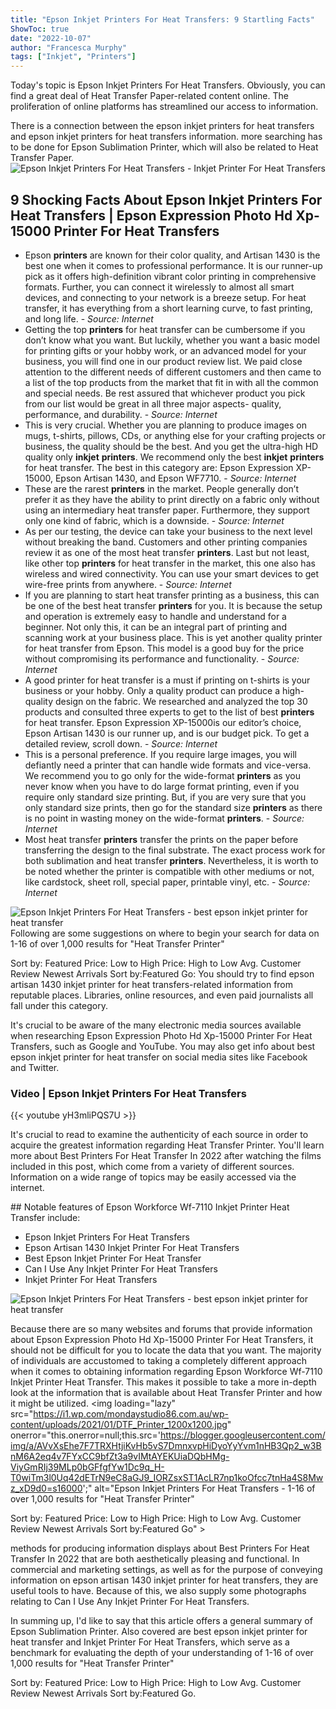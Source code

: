```yaml
---
title: "Epson Inkjet Printers For Heat Transfers: 9 Startling Facts"
ShowToc: true 
date: "2022-10-07"
author: "Francesca Murphy" 
tags: ["Inkjet", "Printers"]
---
```


Today's topic is Epson Inkjet Printers For Heat Transfers. Obviously, you can find a great deal of Heat Transfer Paper-related content online. The proliferation of online platforms has streamlined our access to information.

There is a connection between the epson inkjet printers for heat transfers and epson inkjet printers for heat transfers information. more searching has to be done for Epson Sublimation Printer, which will also be related to Heat Transfer Paper.
<img loading="lazy" src="https://wxalbum-10001658.image.myqcloud.com/wxalbum/193258/20190819214623/83d3b64c711f80bdeb1bb622c7193307.png" onerror="this.onerror=null;this.src='https://blogger.googleusercontent.com/img/a/AVvXsEhe7F7TRXHtjiKvHb5vS7DmnxvpHiDyoYyYvm1nHB3Qp2_w3BnM6A2eq4v7FYxCC9bfZt3a9vIMtAYEKUiaDQbHMg-ViyGmRIj39MLp0bGFfgfYw1Dc9q_H-T0wiTm3l0Uq42dETrN9eC8aGJ9_IORZsxST1AcLR7np1koOfcc7tnHa4S8Mwz_xD9d0=s16000';" alt="Epson Inkjet Printers For Heat Transfers - Inkjet Printer For Heat Transfers" >

## 9 Shocking Facts About Epson Inkjet Printers For Heat Transfers | Epson Expression Photo Hd Xp-15000 Printer For Heat Transfers
-   Epson **printers** are known for their color quality, and Artisan 1430 is the best one when it comes to professional performance. It is our runner-up pick as it offers high-definition vibrant color printing in comprehensive formats. Further, you can connect it wirelessly to almost all smart devices, and connecting to your network is a breeze setup. For heat transfer, it has everything from a short learning curve, to fast printing, and long life. - <cite>Source: Internet</cite>
-   Getting the top **printers** for heat transfer can be cumbersome if you don’t know what you want. But luckily, whether you want a basic model for printing gifts or your hobby work, or an advanced model for your business, you will find one in our product review list. We paid close attention to the different needs of different customers and then came to a list of the top products from the market that fit in with all the common and special needs. Be rest assured that whichever product you pick from our list would be great in all three major aspects- quality, performance, and durability. - <cite>Source: Internet</cite>
-   This is very crucial. Whether you are planning to produce images on mugs, t-shirts, pillows, CDs, or anything else for your crafting projects or business, the quality should be the best. And you get the ultra-high HD quality only **inkjet** **printers**. We recommend only the best **inkjet** **printers** for heat transfer. The best in this category are: Epson Expression XP-15000, Epson Artisan 1430, and Epson WF7710. - <cite>Source: Internet</cite>
-   These are the rarest **printers** in the market. People generally don’t prefer it as they have the ability to print directly on a fabric only without using an intermediary heat transfer paper. Furthermore, they support only one kind of fabric, which is a downside. - <cite>Source: Internet</cite>
-   As per our testing, the device can take your business to the next level without breaking the band. Customers and other printing companies review it as one of the most heat transfer **printers**. Last but not least, like other top **printers** for heat transfer in the market, this one also has wireless and wired connectivity. You can use your smart devices to get wire-free prints from anywhere. - <cite>Source: Internet</cite>
-   If you are planning to start heat transfer printing as a business, this can be one of the best heat transfer **printers** for you. It is because the setup and operation is extremely easy to handle and understand for a beginner. Not only this, it can be an integral part of printing and scanning work at your business place. This is yet another quality printer for heat transfer from Epson. This model is a good buy for the price without compromising its performance and functionality. - <cite>Source: Internet</cite>
-   A good printer for heat transfer is a must if printing on t-shirts is your business or your hobby. Only a quality product can produce a high-quality design on the fabric. We researched and analyzed the top 30 products and consulted three experts to get to the list of best **printers** for heat transfer. Epson Expression XP-15000is our editor’s choice, Epson Artisan 1430 is our runner up, and is our budget pick. To get a detailed review, scroll down. - <cite>Source: Internet</cite>
-   This is a personal preference. If you require large images, you will defiantly need a printer that can handle wide formats and vice-versa. We recommend you to go only for the wide-format **printers** as you never know when you have to do large format printing, even if you require only standard size printing. But, if you are very sure that you only standard size prints, then go for the standard size **printers** as there is no point in wasting money on the wide-format **printers**. - <cite>Source: Internet</cite>
-   Most heat transfer **printers** transfer the prints on the paper before transferring the design to the final substrate. The exact process work for both sublimation and heat transfer **printers**. Nevertheless, it is worth to be noted whether the printer is compatible with other mediums or not, like cardstock, sheet roll, special paper, printable vinyl, etc. - <cite>Source: Internet</cite>


<img loading="lazy" src="https://res.cloudinary.com/gjs/image/upload/t_lightbox,f_auto,q_auto/product/3851-epson-surecolor-sc-f7200-64-dye-sublimation-printer7.jpg" onerror="this.onerror=null;this.src='https://blogger.googleusercontent.com/img/a/AVvXsEhe7F7TRXHtjiKvHb5vS7DmnxvpHiDyoYyYvm1nHB3Qp2_w3BnM6A2eq4v7FYxCC9bfZt3a9vIMtAYEKUiaDQbHMg-ViyGmRIj39MLp0bGFfgfYw1Dc9q_H-T0wiTm3l0Uq42dETrN9eC8aGJ9_IORZsxST1AcLR7np1koOfcc7tnHa4S8Mwz_xD9d0=s16000';" alt="Epson Inkjet Printers For Heat Transfers - best epson inkjet printer for heat transfer" >
Following are some suggestions on where to begin your search for data on 1-16 of over 1,000 results for "Heat Transfer Printer"







Sort by:
Featured
Price: Low to High
Price: High to Low
Avg. Customer Review
Newest Arrivals
Sort by:Featured
Go:
You should try to find epson artisan 1430 inkjet printer for heat transfers-related information from reputable places. Libraries, online resources, and even paid journalists all fall under this category.

It's crucial to be aware of the many electronic media sources available when researching Epson Expression Photo Hd Xp-15000 Printer For Heat Transfers, such as Google and YouTube. You may also get info about best epson inkjet printer for heat transfer on social media sites like Facebook and Twitter.

### Video | Epson Inkjet Printers For Heat Transfers
{{< youtube yH3mliPQS7U >}} 


It's crucial to read to examine the authenticity of each source in order to acquire the greatest information regarding Heat Transfer Printer.
You'll learn more about Best Printers For Heat Transfer In 2022 after watching the films included in this post, which come from a variety of different sources. Information on a wide range of topics may be easily accessed via the internet.
<script async="async" data-cfasync="false" src="//normallydemandedalter.com/fe63df3c5408708b15d8dc3d9b206b31/invoke.js"></script>
<div id="container-fe63df3c5408708b15d8dc3d9b206b31"></div>
## Notable features of Epson Workforce Wf-7110 Inkjet Printer Heat Transfer include:

- Epson Inkjet Printers For Heat Transfers
- Epson Artisan 1430 Inkjet Printer For Heat Transfers
- Best Epson Inkjet Printer For Heat Transfer
- Can I Use Any Inkjet Printer For Heat Transfers
- Inkjet Printer For Heat Transfers

 <img loading="lazy" src="https://i.pinimg.com/736x/be/e9/89/bee9893163d2a541b67ad79a0d2447af.jpg" onerror="this.onerror=null;this.src='https://blogger.googleusercontent.com/img/a/AVvXsEhe7F7TRXHtjiKvHb5vS7DmnxvpHiDyoYyYvm1nHB3Qp2_w3BnM6A2eq4v7FYxCC9bfZt3a9vIMtAYEKUiaDQbHMg-ViyGmRIj39MLp0bGFfgfYw1Dc9q_H-T0wiTm3l0Uq42dETrN9eC8aGJ9_IORZsxST1AcLR7np1koOfcc7tnHa4S8Mwz_xD9d0=s16000';" alt="Epson Inkjet Printers For Heat Transfers - best epson inkjet printer for heat transfer" >

Because there are so many websites and forums that provide information about Epson Expression Photo Hd Xp-15000 Printer For Heat Transfers, it should not be difficult for you to locate the data that you want.
The majority of individuals are accustomed to taking a completely different approach when it comes to obtaining information regarding Epson Workforce Wf-7110 Inkjet Printer Heat Transfer. This makes it possible to take a more in-depth look at the information that is available about Heat Transfer Printer and how it might be utilized.
<img loading="lazy" src="https://i1.wp.com/mondaystudio86.com.au/wp-content/uploads/2021/01/DTF_Printer_1200x1200.jpg" onerror="this.onerror=null;this.src='https://blogger.googleusercontent.com/img/a/AVvXsEhe7F7TRXHtjiKvHb5vS7DmnxvpHiDyoYyYvm1nHB3Qp2_w3BnM6A2eq4v7FYxCC9bfZt3a9vIMtAYEKUiaDQbHMg-ViyGmRIj39MLp0bGFfgfYw1Dc9q_H-T0wiTm3l0Uq42dETrN9eC8aGJ9_IORZsxST1AcLR7np1koOfcc7tnHa4S8Mwz_xD9d0=s16000';" alt="Epson Inkjet Printers For Heat Transfers - 1-16 of over 1,000 results for "Heat Transfer Printer"







Sort by:
Featured
Price: Low to High
Price: High to Low
Avg. Customer Review
Newest Arrivals
Sort by:Featured
Go" >

methods for producing information displays about Best Printers For Heat Transfer In 2022 that are both aesthetically pleasing and functional. In commercial and marketing settings, as well as for the purpose of conveying information on epson artisan 1430 inkjet printer for heat transfers, they are useful tools to have. Because of this, we also supply some photographs relating to Can I Use Any Inkjet Printer For Heat Transfers.

In summing up, I'd like to say that this article offers a general summary of Epson Sublimation Printer. Also covered are best epson inkjet printer for heat transfer and Inkjet Printer For Heat Transfers, which serve as a benchmark for evaluating the depth of your understanding of 1-16 of over 1,000 results for "Heat Transfer Printer"







Sort by:
Featured
Price: Low to High
Price: High to Low
Avg. Customer Review
Newest Arrivals
Sort by:Featured
Go.
	

